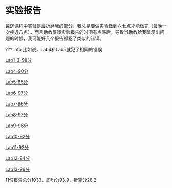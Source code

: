 # 实验报告
数逻课程中实验是最折磨我的部分，我总是要做实验做到六七点才能做完（最晚一次接近八点）。而且助教反馈实验报告的时间有点滞后，导致当助教给我暗示出问题的时候，我可能好几个报告都犯了类似的错误。

??? info
    比如说，Lab4和Lab5就犯了相同的错误

[Lab1-3-98分](Lab1-3.pdf)

[Lab4-90分](Lab4.pdf)

[Lab5-85分](Lab5.pdf)

[Lab6-97分](Lab6.pdf)

[Lab7-96分](Lab7.pdf)

[Lab8-97分](Lab8.pdf)

[Lab9-96分](Lab9.pdf)

[Lab10-92分](Lab10.pdf)

[Lab11-92分](Lab11.pdf)

[Lab12-94分](Lab12.pdf)

[Lab13-96分](Lab13.pdf)

11份报告总分1033，即均分93.9，折算分28.2